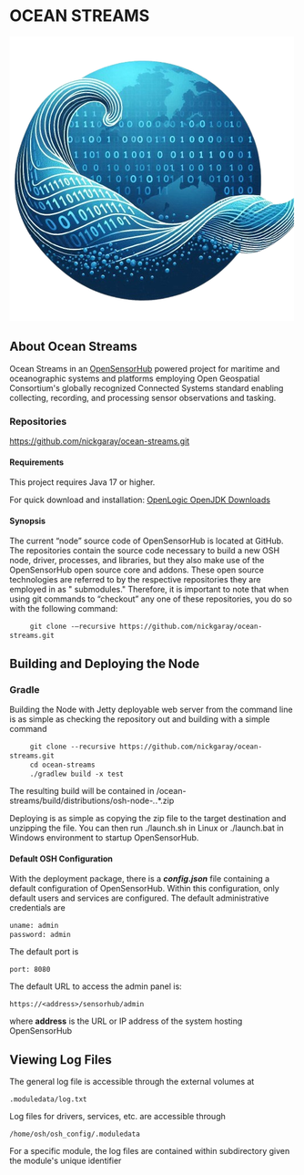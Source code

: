 # OCEAN STREAMS

![Ocean Streams](/logo/ocean-streams-nobg.png)   

## About Ocean Streams

Ocean Streams in an [OpenSensorHub](http://www.opensensorhub.org) powered project for maritime and oceanographic systems and
platforms employing Open Geospatial Consortium's globally recognized Connected Systems standard enabling collecting,
recording, and processing sensor observations and tasking.

### Repositories

https://github.com/nickgaray/ocean-streams.git

#### Requirements

This project requires Java 17 or higher.

For quick download and installation: [OpenLogic OpenJDK Downloads](https://www.openlogic.com/openjdk-downloads)

#### Synopsis

The current “node” source code of OpenSensorHub is located at GitHub. The repositories contain the source code necessary
to build a new OSH node, driver, processes, and libraries, but they also make use of the OpenSensorHub open source core
and addons. These open source technologies are referred to by the respective repositories they are employed in as "
submodules." Therefore, it is important to note that when using git commands to “checkout” any one of these
repositories, you do so with the following command:

         git clone -–recursive https://github.com/nickgaray/ocean-streams.git

## Building and Deploying the Node

### Gradle

Building the Node with Jetty deployable web server from the command line is as simple as checking the repository out and
building with a simple command

         git clone --recursive https://github.com/nickgaray/ocean-streams.git
         cd ocean-streams
         ./gradlew build -x test

The resulting build will be contained in /ocean-streams/build/distributions/osh-node-*.*.*.zip

Deploying is as simple as copying the zip file to the target destination and unzipping the file. You can then run
./launch.sh in Linux or ./launch.bat in Windows environment to startup OpenSensorHub.

#### Default OSH Configuration

With the deployment package, there is a ***config.json*** file containing a default configuration of
OpenSensorHub. Within this configuration, only default users and services are configured.
The default administrative credentials are

    uname: admin
    password: admin

The default port is

    port: 8080

The default URL to access the admin panel is:

    https://<address>/sensorhub/admin

where **address** is the URL or IP address of the system hosting OpenSensorHub

## Viewing Log Files

The general log file is accessible through the external volumes at

    .moduledata/log.txt

Log files for drivers, services, etc. are accessible through

    /home/osh/osh_config/.moduledata

For a specific module, the log files are contained within subdirectory given the module's unique identifier

